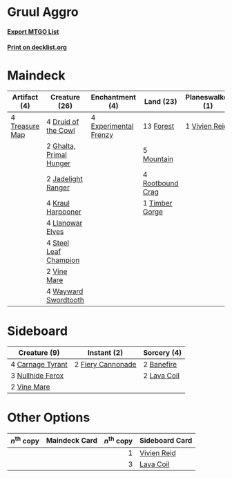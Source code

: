 # Gruul Aggro

#### [Export MTGO List](../collection/Gruul%20Aggro/Gruul%20Aggro.txt)
#### [Print on decklist.org](http://decklist.org/?deckmain=2%09Banefire%0A4%09Druid%20of%20the%20Cowl%0A4%09Experimental%20Frenzy%0A13%09Forest%0A2%09Ghalta,%20Primal%20Hunger%0A2%09Jadelight%20Ranger%0A4%09Kraul%20Harpooner%0A4%09Llanowar%20Elves%0A5%09Mountain%0A4%09Rootbound%20Crag%0A4%09Steel%20Leaf%20Champion%0A1%09Timber%20Gorge%0A4%09Treasure%20Map%0A2%09Vine%20Mare%0A1%09Vivien%20Reid%0A4%09Wayward%20Swordtooth&deckside=2%09Banefire%0A4%09Carnage%20Tyrant%0A2%09Fiery%20Cannonade%0A2%09Lava%20Coil%0A3%09Nullhide%20Ferox%0A2%09Vine%20Mare)
# Maindeck

|                                      Artifact (4)                                       |                                          Creature (26)                                           |                                        Enchantment (4)                                         |                                         Land (23)                                         |                                    Planeswalker (1)                                    |                                     Sorcery (2)                                     |
|-----------------------------------------------------------------------------------------|--------------------------------------------------------------------------------------------------|------------------------------------------------------------------------------------------------|-------------------------------------------------------------------------------------------|----------------------------------------------------------------------------------------|-------------------------------------------------------------------------------------|
|4 [Treasure Map](http://gatherer.wizards.com/Pages/Card/Details.aspx?multiverseid=435410)|4 [Druid of the Cowl](http://gatherer.wizards.com/Pages/Card/Details.aspx?multiverseid=447313)    |4 [Experimental Frenzy](http://gatherer.wizards.com/Pages/Card/Details.aspx?multiverseid=452849)|13 [Forest](http://gatherer.wizards.com/Pages/Card/Details.aspx?multiverseid=439605)       |1 [Vivien Reid](http://gatherer.wizards.com/Pages/Card/Details.aspx?multiverseid=447344)|2 [Banefire](http://gatherer.wizards.com/Pages/Card/Details.aspx?multiverseid=397676)|
|                                                                                         |2 [Ghalta, Primal Hunger](http://gatherer.wizards.com/Pages/Card/Details.aspx?multiverseid=439787)|                                                                                                |5 [Mountain](http://gatherer.wizards.com/Pages/Card/Details.aspx?multiverseid=439604)      |                                                                                        |                                                                                     |
|                                                                                         |2 [Jadelight Ranger](http://gatherer.wizards.com/Pages/Card/Details.aspx?multiverseid=439793)     |                                                                                                |4 [Rootbound Crag](http://gatherer.wizards.com/Pages/Card/Details.aspx?multiverseid=208042)|                                                                                        |                                                                                     |
|                                                                                         |4 [Kraul Harpooner](http://gatherer.wizards.com/Pages/Card/Details.aspx?multiverseid=452886)      |                                                                                                |1 [Timber Gorge](http://gatherer.wizards.com/Pages/Card/Details.aspx?multiverseid=447086)  |                                                                                        |                                                                                     |
|                                                                                         |4 [Llanowar Elves](http://gatherer.wizards.com/Pages/Card/Details.aspx?multiverseid=413717)       |                                                                                                |                                                                                           |                                                                                        |                                                                                     |
|                                                                                         |4 [Steel Leaf Champion](http://gatherer.wizards.com/Pages/Card/Details.aspx?multiverseid=443070)  |                                                                                                |                                                                                           |                                                                                        |                                                                                     |
|                                                                                         |2 [Vine Mare](http://gatherer.wizards.com/Pages/Card/Details.aspx?multiverseid=447343)            |                                                                                                |                                                                                           |                                                                                        |                                                                                     |
|                                                                                         |4 [Wayward Swordtooth](http://gatherer.wizards.com/Pages/Card/Details.aspx?multiverseid=439807)   |                                                                                                |                                                                                           |                                                                                        |                                                                                     |


# Sideboard

|                                       Creature (9)                                        |                                        Instant (2)                                         |                                     Sorcery (4)                                      |
|-------------------------------------------------------------------------------------------|--------------------------------------------------------------------------------------------|--------------------------------------------------------------------------------------|
|4 [Carnage Tyrant](http://gatherer.wizards.com/Pages/Card/Details.aspx?multiverseid=435334)|2 [Fiery Cannonade](http://gatherer.wizards.com/Pages/Card/Details.aspx?multiverseid=435297)|2 [Banefire](http://gatherer.wizards.com/Pages/Card/Details.aspx?multiverseid=397676) |
|3 [Nullhide Ferox](http://gatherer.wizards.com/Pages/Card/Details.aspx?multiverseid=452888)|                                                                                            |2 [Lava Coil](http://gatherer.wizards.com/Pages/Card/Details.aspx?multiverseid=452858)|
|2 [Vine Mare](http://gatherer.wizards.com/Pages/Card/Details.aspx?multiverseid=447343)     |                                                                                            |                                                                                      |


# Other Options

|*n*<sup>th</sup> copy|Maindeck Card|*n*<sup>th</sup> copy|                                    Sideboard Card                                    |
|---------------------|-------------|--------------------:|--------------------------------------------------------------------------------------|
|                     |             |                    1|[Vivien Reid](http://gatherer.wizards.com/Pages/Card/Details.aspx?multiverseid=447344)|
|                     |             |                    3|[Lava Coil](http://gatherer.wizards.com/Pages/Card/Details.aspx?multiverseid=452858)  |

